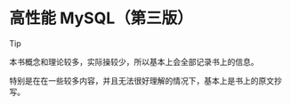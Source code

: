 # 高性能 MySQL（第三版）

> [!TIP]

本书概念和理论较多，实际操较少，所以基本上会全部记录书上的信息。

特别是在在一些较多内容，并且无法很好理解的情况下，基本上是书上的原文抄写。
